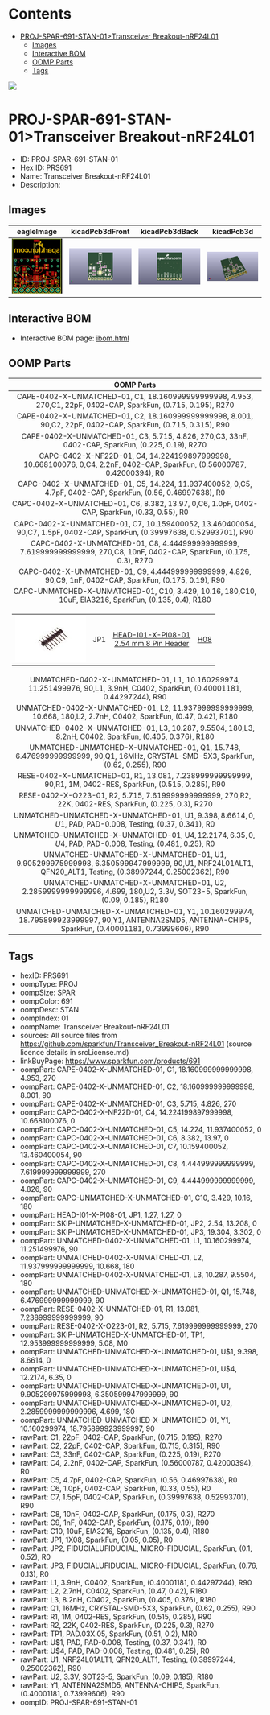 



Contents
========

* [PROJ-SPAR-691-STAN-01>Transceiver Breakout-nRF24L01](#proj-spar-691-stan-01transceiver-breakout-nrf24l01)
	* [Images](#images)
	* [Interactive BOM](#interactive-bom)
	* [OOMP Parts](#oomp-parts)
	* [Tags](#tags)
  
![][im]
# PROJ-SPAR-691-STAN-01>Transceiver Breakout-nRF24L01

- ID: PROJ-SPAR-691-STAN-01
- Hex ID: PRS691
- Name: Transceiver Breakout-nRF24L01
- Description: 

## Images
  
  

|eagleImage|kicadPcb3dFront|kicadPcb3dBack|kicadPcb3d|
| :---: | :---: | :---: | :---: |
|[![eagleImage](eagleImage_140.png)](eagleImage_600.png)|[![kicadPcb3dFront](kicadPcb3dFront_140.png)](kicadPcb3dFront_600.png)|[![kicadPcb3dBack](kicadPcb3dBack_140.png)](kicadPcb3dBack_600.png)|[![kicadPcb3d](kicadPcb3d_140.png)](kicadPcb3d_600.png)|

## Interactive BOM

- Interactive BOM page: [ibom.html](kicad/bom/ibom.html)

## OOMP Parts
  

|OOMP Parts|
| :---: |
|CAPE-0402-X-UNMATCHED-01, C1, 18.160999999999998, 4.953, 270,C1, 22pF, 0402-CAP, SparkFun, (0.715, 0.195), R270|
|CAPE-0402-X-UNMATCHED-01, C2, 18.160999999999998, 8.001, 90,C2, 22pF, 0402-CAP, SparkFun, (0.715, 0.315), R90|
|CAPE-0402-X-UNMATCHED-01, C3, 5.715, 4.826, 270,C3, 33nF, 0402-CAP, SparkFun, (0.225, 0.19), R270|
|CAPC-0402-X-NF22D-01, C4, 14.224199897999998, 10.668100076, 0,C4, 2.2nF, 0402-CAP, SparkFun, (0.56000787, 0.42000394), R0|
|CAPC-0402-X-UNMATCHED-01, C5, 14.224, 11.937400052, 0,C5, 4.7pF, 0402-CAP, SparkFun, (0.56, 0.46997638), R0|
|CAPC-0402-X-UNMATCHED-01, C6, 8.382, 13.97, 0,C6, 1.0pF, 0402-CAP, SparkFun, (0.33, 0.55), R0|
|CAPC-0402-X-UNMATCHED-01, C7, 10.159400052, 13.460400054, 90,C7, 1.5pF, 0402-CAP, SparkFun, (0.39997638, 0.52993701), R90|
|CAPC-0402-X-UNMATCHED-01, C8, 4.444999999999999, 7.619999999999999, 270,C8, 10nF, 0402-CAP, SparkFun, (0.175, 0.3), R270|
|CAPC-0402-X-UNMATCHED-01, C9, 4.444999999999999, 4.826, 90,C9, 1nF, 0402-CAP, SparkFun, (0.175, 0.19), R90|
|CAPC-UNMATCHED-X-UNMATCHED-01, C10, 3.429, 10.16, 180,C10, 10uF, EIA3216, SparkFun, (0.135, 0.4), R180|
|<table><tr><td>![HEAD-I01-X-PI08-01](https://raw.githubusercontent.com/oomlout/oomlout_OOMP_parts/main/HEAD-I01-X-PI08-01/image_140.jpg)</td><td> JP1</td><td>[HEAD-I01-X-PI08-01<br>2.54 mm 8 Pin Header](https://github.com/oomlout/oomlout_OOMP_parts/tree/main/HEAD-I01-X-PI08-01/)</td><td>[H08](https://github.com/oomlout/oomlout_OOMP_parts/tree/main/HEAD-I01-X-PI08-01/)</td></tr></table>|
|UNMATCHED-0402-X-UNMATCHED-01, L1, 10.160299974, 11.251499976, 90,L1, 3.9nH, C0402, SparkFun, (0.40001181, 0.44297244), R90|
|UNMATCHED-0402-X-UNMATCHED-01, L2, 11.937999999999999, 10.668, 180,L2, 2.7nH, C0402, SparkFun, (0.47, 0.42), R180|
|UNMATCHED-0402-X-UNMATCHED-01, L3, 10.287, 9.5504, 180,L3, 8.2nH, C0402, SparkFun, (0.405, 0.376), R180|
|UNMATCHED-UNMATCHED-X-UNMATCHED-01, Q1, 15.748, 6.476999999999999, 90,Q1, 16MHz, CRYSTAL-SMD-5X3, SparkFun, (0.62, 0.255), R90|
|RESE-0402-X-UNMATCHED-01, R1, 13.081, 7.238999999999999, 90,R1, 1M, 0402-RES, SparkFun, (0.515, 0.285), R90|
|RESE-0402-X-O223-01, R2, 5.715, 7.619999999999999, 270,R2, 22K, 0402-RES, SparkFun, (0.225, 0.3), R270|
|UNMATCHED-UNMATCHED-X-UNMATCHED-01, U$1, 9.398, 8.6614, 0,U$1, PAD, PAD-0.008, Testing, (0.37, 0.341), R0|
|UNMATCHED-UNMATCHED-X-UNMATCHED-01, U$4, 12.2174, 6.35, 0,U$4, PAD, PAD-0.008, Testing, (0.481, 0.25), R0|
|UNMATCHED-UNMATCHED-X-UNMATCHED-01, U1, 9.905299975999998, 6.350599947999999, 90,U1, NRF24L01ALT1, QFN20_ALT1, Testing, (0.38997244, 0.25002362), R90|
|UNMATCHED-UNMATCHED-X-UNMATCHED-01, U2, 2.2859999999999996, 4.699, 180,U2, 3.3V, SOT23-5, SparkFun, (0.09, 0.185), R180|
|UNMATCHED-UNMATCHED-X-UNMATCHED-01, Y1, 10.160299974, 18.795899923999997, 90,Y1, ANTENNA2SMD5, ANTENNA-CHIP5, SparkFun, (0.40001181, 0.73999606), R90|

## Tags

- hexID: PRS691
- oompType: PROJ
- oompSize: SPAR
- oompColor: 691
- oompDesc: STAN
- oompIndex: 01
- oompName: Transceiver Breakout-nRF24L01
- sources: All source files from https://github.com/sparkfun/Transceiver_Breakout-nRF24L01 (source licence details in srcLicense.md)
- linkBuyPage: https://www.sparkfun.com/products/691
- oompPart: CAPE-0402-X-UNMATCHED-01, C1, 18.160999999999998, 4.953, 270
- oompPart: CAPE-0402-X-UNMATCHED-01, C2, 18.160999999999998, 8.001, 90
- oompPart: CAPE-0402-X-UNMATCHED-01, C3, 5.715, 4.826, 270
- oompPart: CAPC-0402-X-NF22D-01, C4, 14.224199897999998, 10.668100076, 0
- oompPart: CAPC-0402-X-UNMATCHED-01, C5, 14.224, 11.937400052, 0
- oompPart: CAPC-0402-X-UNMATCHED-01, C6, 8.382, 13.97, 0
- oompPart: CAPC-0402-X-UNMATCHED-01, C7, 10.159400052, 13.460400054, 90
- oompPart: CAPC-0402-X-UNMATCHED-01, C8, 4.444999999999999, 7.619999999999999, 270
- oompPart: CAPC-0402-X-UNMATCHED-01, C9, 4.444999999999999, 4.826, 90
- oompPart: CAPC-UNMATCHED-X-UNMATCHED-01, C10, 3.429, 10.16, 180
- oompPart: HEAD-I01-X-PI08-01, JP1, 1.27, 1.27, 0
- oompPart: SKIP-UNMATCHED-X-UNMATCHED-01, JP2, 2.54, 13.208, 0
- oompPart: SKIP-UNMATCHED-X-UNMATCHED-01, JP3, 19.304, 3.302, 0
- oompPart: UNMATCHED-0402-X-UNMATCHED-01, L1, 10.160299974, 11.251499976, 90
- oompPart: UNMATCHED-0402-X-UNMATCHED-01, L2, 11.937999999999999, 10.668, 180
- oompPart: UNMATCHED-0402-X-UNMATCHED-01, L3, 10.287, 9.5504, 180
- oompPart: UNMATCHED-UNMATCHED-X-UNMATCHED-01, Q1, 15.748, 6.476999999999999, 90
- oompPart: RESE-0402-X-UNMATCHED-01, R1, 13.081, 7.238999999999999, 90
- oompPart: RESE-0402-X-O223-01, R2, 5.715, 7.619999999999999, 270
- oompPart: SKIP-UNMATCHED-X-UNMATCHED-01, TP1, 12.953999999999999, 5.08, M0
- oompPart: UNMATCHED-UNMATCHED-X-UNMATCHED-01, U$1, 9.398, 8.6614, 0
- oompPart: UNMATCHED-UNMATCHED-X-UNMATCHED-01, U$4, 12.2174, 6.35, 0
- oompPart: UNMATCHED-UNMATCHED-X-UNMATCHED-01, U1, 9.905299975999998, 6.350599947999999, 90
- oompPart: UNMATCHED-UNMATCHED-X-UNMATCHED-01, U2, 2.2859999999999996, 4.699, 180
- oompPart: UNMATCHED-UNMATCHED-X-UNMATCHED-01, Y1, 10.160299974, 18.795899923999997, 90
- rawPart: C1, 22pF, 0402-CAP, SparkFun, (0.715, 0.195), R270
- rawPart: C2, 22pF, 0402-CAP, SparkFun, (0.715, 0.315), R90
- rawPart: C3, 33nF, 0402-CAP, SparkFun, (0.225, 0.19), R270
- rawPart: C4, 2.2nF, 0402-CAP, SparkFun, (0.56000787, 0.42000394), R0
- rawPart: C5, 4.7pF, 0402-CAP, SparkFun, (0.56, 0.46997638), R0
- rawPart: C6, 1.0pF, 0402-CAP, SparkFun, (0.33, 0.55), R0
- rawPart: C7, 1.5pF, 0402-CAP, SparkFun, (0.39997638, 0.52993701), R90
- rawPart: C8, 10nF, 0402-CAP, SparkFun, (0.175, 0.3), R270
- rawPart: C9, 1nF, 0402-CAP, SparkFun, (0.175, 0.19), R90
- rawPart: C10, 10uF, EIA3216, SparkFun, (0.135, 0.4), R180
- rawPart: JP1, 1X08, SparkFun, (0.05, 0.05), R0
- rawPart: JP2, FIDUCIALUFIDUCIAL, MICRO-FIDUCIAL, SparkFun, (0.1, 0.52), R0
- rawPart: JP3, FIDUCIALUFIDUCIAL, MICRO-FIDUCIAL, SparkFun, (0.76, 0.13), R0
- rawPart: L1, 3.9nH, C0402, SparkFun, (0.40001181, 0.44297244), R90
- rawPart: L2, 2.7nH, C0402, SparkFun, (0.47, 0.42), R180
- rawPart: L3, 8.2nH, C0402, SparkFun, (0.405, 0.376), R180
- rawPart: Q1, 16MHz, CRYSTAL-SMD-5X3, SparkFun, (0.62, 0.255), R90
- rawPart: R1, 1M, 0402-RES, SparkFun, (0.515, 0.285), R90
- rawPart: R2, 22K, 0402-RES, SparkFun, (0.225, 0.3), R270
- rawPart: TP1, PAD.03X.05, SparkFun, (0.51, 0.2), MR0
- rawPart: U$1, PAD, PAD-0.008, Testing, (0.37, 0.341), R0
- rawPart: U$4, PAD, PAD-0.008, Testing, (0.481, 0.25), R0
- rawPart: U1, NRF24L01ALT1, QFN20_ALT1, Testing, (0.38997244, 0.25002362), R90
- rawPart: U2, 3.3V, SOT23-5, SparkFun, (0.09, 0.185), R180
- rawPart: Y1, ANTENNA2SMD5, ANTENNA-CHIP5, SparkFun, (0.40001181, 0.73999606), R90
- oompID: PROJ-SPAR-691-STAN-01



[im]: kicadPcb3d_450.png
